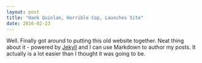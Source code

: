 ```yaml
---
layout: post
title: "Hank Quinlan, Horrible Cop, Launches Site"
date: 2016-02-23
---
```


Well. Finally got around to putting this old website together. Neat thing about it - powered by [Jekyll](http://jekyllrb.com) and I can use Markdown to author my posts. It actually is a lot easier than I thought it was going to be.
